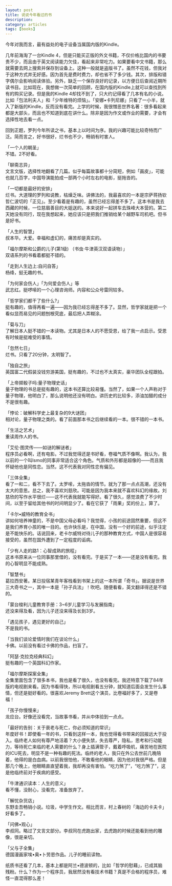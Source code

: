 ```yaml
---
layout: post
title: 说说今年看过的书 
description: 
category: articles
tags: [books]
---
```

今年对我而言，最有益处的电子设备当属国内版的Kindle。

几年前海淘了一台Kindle 4，但是只能买正版的外文书籍，不仅价格比国内的书要贵不少，而且由于英文阅读能力欠佳，看起来非常吃力。如果要看中文书籍，那么就需要去网上搜索并保存到设备上。这种一般就是盗版书了。虽然不花钱，但我对于这种方式并无好感。因为首先是费时费力，却也省不了多少钱。其次，排版和错字偶尔会影响阅读体验。另外，缺乏一个保存良好的记录，以方便日后查阅近期所读书目。比如现在，我想做一次简单的回顾，在国内版的Kindle上就可以查找到所有的购买记录。但是我的Kindle 4却找不到了，只大约记得看了几本有名的小说。比如「包法利夫人」和「少年维特的烦恼」。「安娜•卡列尼娜」只看了一小半，就入了新版的Kindle，反而没有看完。上学的时候，我很憎恶世界名著：很多看起来都是大部头，而且也不知道到底在讲什么。除非是因为作文或作业的需要，才会有选择性地去看一点。

回到正题，罗列今年所读之书，基本上以时间为序。我的兴趣可能比较奇特而广泛。简而言之，好书很好，烂书也不少，畅销有时害人。

「一个人的朝圣」  
不错。2不好看。

「聊斋志异」  
文言文版，选择性地翻看了几篇。似乎每篇故事都十分简短，例如「画皮」，可能也就几百字，中国导演能拍成一部两个小时左右的电影，挺拖沓的。

「一切都是最好的安排」  
烂书。大道理的罗列和说教，枯燥乏味。讲佛法的，我最喜欢的一本是宗萨蒋扬钦哲仁波切的「正见」。至少看着是有趣的，虽然已经忘得差不多了。这本书是我去西藏的时候，一位慈眉善目的大姐送的。本来说好一起拼车去珠峰大本营的。第二天她没有同行，现在我想起来，她应该只是把我们推销给某个越野车司机吧。但书是好书。

「人生的智慧」  
叔本华。大爱。幸福和虚幻的，痛苦却是真实的。

「福尔摩斯和公爵的儿子(第1级) （书虫·牛津英汉双语读物）」  
双语系列的书看着都挺不错的。

「走到人生边上:自问自答」  
杨绛，挺无趣的书。

「为何家会伤人」「为何爱会伤人」等  
武志红。挺啰嗦的一个心理咨询师。内容和公众号雷同较多。

「哲学家们都干了些什么?」  
挺有趣的，值得再看一遍——因为我已经忘得差不多了。显然，哲学家就是把一个看似显而易见的问题刨根究底，最后把人弄糊涂。

「菊与刀」  
了解日本人挺不错的一本读物。尤其是日本人的不愿受恩，给了我一点启示。受恩有时候是挺难受的事情。

「忽然七日」  
烂书。只看了20分钟，太明智了。

「独自之旅」  
英国富二代假装没钱穷游美国，挺有趣的，不过也不太真实，豪华团队全程跟拍。

「上帝掷骰子吗:量子物理史话」  
量子物理的书总是挺有趣的，这本书还算比较易懂。当然了，如果一个人声称对于量子物理，他明白了，那么说明他还没有明白。讲历史的比较多，添油加醋的成分不是很有趣。

「悖论：破解科学史上最复杂的9大谜团」  
相对论，量子物理之类的。看了前面那本书之后继续看的一本。很不错的一本书。

「生活之艺术」  
重读周作人的书。

「艾伦·图灵传——如谜的解谜者」  
程序员必看啊，还有电影。不过我觉得还是书好看，卷福气质不像啊。我认为，我以前的一个叫Ismo的同事非常适合这个角色。气质和外形都是超像的——而且我怀疑他也是同性恋。当然，这不代表我对同性恋有偏见。

「三体全集」    
看了一和二，看不下去了。太罗嗦，太拖沓的情节。就为了那一点点高潮，还没有太大的意思。总之，我不喜欢刘慈欣。可能是因为我本来就不喜欢科幻的缘故。刘慈欣的写作水平很烂——这不代表我就能写得好。看了很久，感觉浪费了不少时间，以至于留给其他书的时间明显少了。看在它获了「雨果」奖的份上，算了。

「卡尔•威特的教育全书」  
讲如何培养神童的，不是中国父母必看吗？我觉得，小孩的前途固然重要，但这不是我们养育小孩的唯一目的。也许快乐是，在中国，没有一个好的前途，似乎注定是不能快乐的。话说回来，老卡尔威特对待儿子的那种教育方式，中国人是很容易接受的，虽然在国外遭到了一定程度的诟病。

「少有人走的路1：心智成熟的旅程」  
这本书原来从一位同事那里借的，没有看完。于是买了一本——还是没有看完。我的心智明显不能成熟。

「智慧书」  
葛拉西安著。某日投宿某青年客栈看到书架上的这一本所谓「奇书」。据说是世界三大奇书之一，其中一本是「孙子兵法」！吹吧。随便看看，英文翻译得还是不错的。

「蒙台梭利儿童教育手册：3~6岁儿童学习与发展指南」  
还没来得及看，因为儿子还没来得及长到3岁。

「遇见孩子，遇见更好的自己」  
不是我的书。

「当我们谈论爱情时我们在谈论什么」  
卡佛。以前没有看过卡佛的作品，扫盲了。

「阿瑟·克拉克经典科幻」    
挺有趣的一个英国科幻作家。

「福尔摩斯探案全集」  
全集里面包含了很多本书，我也是看了很久，也没有看完。我还特意下载了84年版的电视剧来看。因为书看得快，所以电视剧看五分钟，就知道后面会发生什么事情，但还是挺好看的。很喜欢Jeremy Brett这个演员，比卷福好多了，又是卷福！

「孩子你慢慢来」  
龙应台。好像还没看完，当故事书看，并从中体验到一点点。

「最好的告别：关于衰老与死亡，你必须知道的常识」  
年度好书！即使看一年的书，只看到这样一本，我也觉得看书带来的回报远大于投入。临终老人如何有尊严地活着？大小便失禁，失去尊严，隐私，思考和行动能力，等待死亡来临的老人需要的什么？身上插满管子，戴着呼吸机，痛苦地在医院的ICU死去，明显不是一种有趣的死法。临终的老人，我只在外公去世前几晚陪着，他得的是白血病。以前我很怕他，不敢看他的眼睛，因为他对我很严格。但是那几个晚上，他眼睛直直望着我，我却再没有害怕。“吃力煞了”，“吃力煞了”，这是他临终前对于疾病的感受。

「牛津通识读本：人生的意义」  
看不懂，没耐心，没看完，准备放弃了。

「解忧杂货店」  
东野圭吾畅销小说。垃圾，中学生作文。相比而言，村上春树的「海边的卡夫卡」好看多了。

「问佛•观心」   
李叔同。略过了文言文部分。李叔同在虎跑出家，去虎跑的时候还能看到他的雕像，很是亲切。

「父与子全集」  
德国漫画家埃•奥•卜劳恩作品。儿子的睡前读物。

纸质书还看了几本，基本上都是阿兰•德波顿的，比如「哲学的慰藉」，已成其脑残粉。什么？作为一个程序员，我居然没有看技术书籍？真是不合格的程序员，难怪一直混得那么差！
